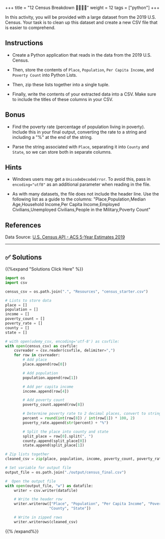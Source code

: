 +++
title = "12 Census Breakdown  👩‍🏫🧑‍🏫"
weight = 12
tags = ["python"] 
+++

In this activity, you will be provided with a large dataset from the 2019 U.S. Census. Your task is to clean up this dataset and create a new CSV file that is easier to comprehend.

## Instructions

* Create a Python application that reads in the data from the 2019 U.S. Census.

* Then, store the contents of `Place`, `Population`, `Per Capita Income`, and `Poverty Count` into Python Lists.

* Then, zip these lists together into a single tuple.

* Finally, write the contents of your extracted data into a CSV. Make sure to include the titles of these columns in your CSV.

## Bonus

* Find the poverty rate (percentage of population living in poverty). Include this in your final output, converting the rate to a string and including a "%" at the end of the string.

* Parse the string associated with `Place`, separating it into `County` and `State`, so we can store both in separate columns.

## Hints

* Windows users may get a `UnicodeDecodeError`. To avoid this, pass in `encoding="utf8"` as an additional parameter when reading in the file.

* As with many datasets, the file does not include the header line. Use the following list as a guide to the columns: "Place,Population,Median Age,Household Income,Per Capita Income,Employed Civilians,Unemployed Civilians,People in the Military,Poverty Count"

## References

Data Source: [U.S. Census API - ACS 5-Year Estimates 2019](https://www.census.gov/data/developers/data-sets/census-microdata-api.ACS_5-Year_PUMS.html)

---


## ✅ Solutions
{{%expand "Solutions Click Here" %}}
```python
import os
import csv

census_csv = os.path.join(".", "Resources", "census_starter.csv")

# Lists to store data
place = []
population = []
income = []
poverty_count = []
poverty_rate = []
county = []
state = []

# with open(udemy_csv, encoding='utf-8') as csvfile:
with open(census_csv) as csvfile:
    csvreader = csv.reader(csvfile, delimiter=",")
    for row in csvreader:
        # Add place
        place.append(row[0])

        # Add population
        population.append(row[1])

        # Add per capita income
        income.append(row[4])

        # Add poverty count
        poverty_count.append(row[8])

        # Determine poverty rate to 2 decimal places, convert to string
        percent = round(int(row[8]) / int(row[1]) * 100, 2)
        poverty_rate.append(str(percent) + "%")

        # Split the place into county and state
        split_place = row[0].split(", ")
        county.append(split_place[0])
        state.append(split_place[1])

# Zip lists together
cleaned_csv = zip(place, population, income, poverty_count, poverty_rate, county, state)

# Set variable for output file
output_file = os.path.join("./output/census_final.csv")

#  Open the output file
with open(output_file, "w") as datafile:
    writer = csv.writer(datafile)

    # Write the header row
    writer.writerow(["Place", "Population", "Per Capita Income", "Poverty Count", "Poverty Rate",
                    "County", "State"])

    # Write in zipped rows
    writer.writerows(cleaned_csv)
```
{{% /expand%}}